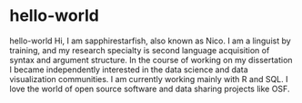 # hello-world
hello-world
Hi, I am sapphirestarfish, also known as Nico. I am a linguist by training, and my research specialty is second language acquisition of syntax and argument structure. In the course of working on my dissertation I became independently interested in the data science and data visualization communities. I am currently working mainly with R and SQL. I love the world of open source software and data sharing projects like OSF. 
